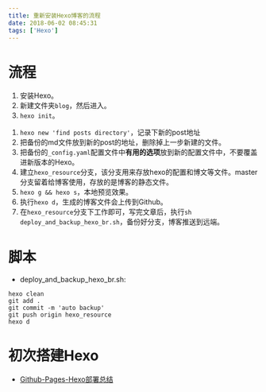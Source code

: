 ```yaml
---
title: 重新安装Hexo博客的流程
date: 2018-06-02 08:45:31
tags: ['Hexo']
---
```


# 流程
1. 安装Hexo。
1. 新建文件夹`blog`，然后进入。
1. `hexo init`。

<!--more-->


1. `hexo new 'find posts directory'`，记录下新的post地址
1. 把备份的md文件放到新的post的地址，删除掉上一步新建的文件。
1. 把备份的`_config.yaml`配置文件中**有用的选项**放到新的配置文件中，不要覆盖进新版本的Hexo。
1. 建立`hexo_resource`分支，该分支用来存放hexo的配置和博文等文件。master分支留着给博客使用，存放的是博客的静态文件。
1. `hexo g && hexo s`，本地预览效果。
1. 执行`hexo d`，生成的博客文件会上传到Github。
1. 在`hexo_resource`分支下工作即可，写完文章后，执行`sh deploy_and_backup_hexo_br.sh`，备份好分支，博客推送到远端。

# 脚本

- deploy_and_backup_hexo_br.sh:

```
hexo clean
git add .
git commit -m 'auto backup'
git push origin hexo_resource
hexo d
```

# 初次搭建Hexo

- [Github-Pages-Hexo部署总结](/2015/05/01/Github-Pages-Hexo部署总结/)
